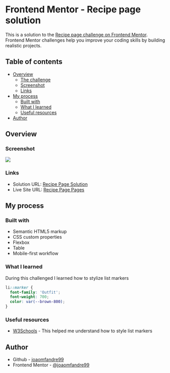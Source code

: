 # Frontend Mentor - Recipe page solution

This is a solution to the [Recipe page challenge on Frontend Mentor](https://www.frontendmentor.io/challenges/recipe-page-KiTsR8QQKm). Frontend Mentor challenges help you improve your coding skills by building realistic projects. 

## Table of contents

- [Overview](#overview)
  - [The challenge](#the-challenge)
  - [Screenshot](#screenshot)
  - [Links](#links)
- [My process](#my-process)
  - [Built with](#built-with)
  - [What I learned](#what-i-learned)
  - [Useful resources](#useful-resources)
- [Author](#author)

## Overview

### Screenshot

![](./screenshot.jpg)

### Links

- Solution URL: [Recipe Page Solution](https://github.com/joaomfandre99/frontendmentor/tree/main/recipe-page)
- Live Site URL: [Recipe Page Pages](https://joaomfandre99.github.io/frontendmentor/recipe-page)

## My process

### Built with

- Semantic HTML5 markup
- CSS custom properties
- Flexbox
- Table
- Mobile-first workflow

### What I learned

During this challenged I learned how to stylize list markers

```css
li::marker {
  font-family: 'Outfit';
  font-weight: 700;
  color: var(--brown-800);
}
```

### Useful resources

- [W3Schools](https://www.w3schools.com/cssref/sel_marker.php) - This helped me understand how to style list markers

## Author

- Github - [joaomfandre99](https://github.com/joaomfandre99)
- Frontend Mentor - [@joaomfandre99](https://www.frontendmentor.io/profile/joaomfandre99)
